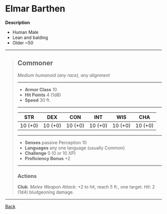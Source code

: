 # Elmar Barthen

**Description**
- Human Male
- Lean and balding
- Older ~50

___
>## Commoner
>*Medium humanoid (any race), any alignment*
>___
>- **Armor Class** 10
>- **Hit Points** 4 (1d8)
>- **Speed** 30 ft.
>___
>|STR|DEX|CON|INT|WIS|CHA|
>|:---:|:---:|:---:|:---:|:---:|:---:|
>|10 (+0)|10 (+0)|10 (+0)|10 (+0)|10 (+0)|10 (+0)|
>___
>- **Senses** passive Perception 10
>- **Languages** any one language (usually Common)
>- **Challenge** 0 (0 or 10 XP)
>- **Proficiency Bonus** +2
>___
>### Actions
>***Club.*** *Melee Weapon Attack:* +2 to hit, reach 5 ft., one target. *Hit:* 2 (1d4) bludgeoning damage.

---
[Back](./npcs.md)